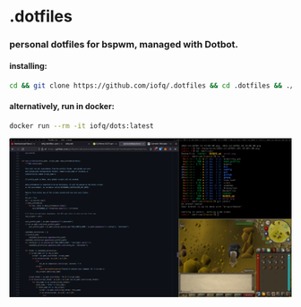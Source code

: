  .dotfiles
======
### personal dotfiles for bspwm, managed with Dotbot.


#### installing:

```bash
cd && git clone https://github.com/iofq/.dotfiles && cd .dotfiles && ./install
```

#### alternatively, run in docker:
```bash
docker run --rm -it iofq/dots:latest
```

![Screenshot](https://github.com/iofq/.dotfiles/raw/master/scrot.png)
